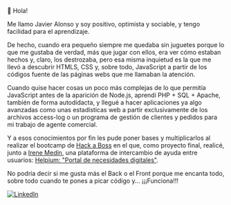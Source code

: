 👋 Hola!

Me llamo Javier Alonso y soy positivo, optimista y sociable, y tengo facilidad para el aprendizaje.

De hecho, cuando era pequeño siempre me quedaba sin juguetes porque lo que me gustaba de verdad, más que jugar con ellos,
era ver cómo estaban hechos y, claro, los destrozaba, pero esa misma inquietud es la que me llevó a descubrir HTMLS, CSS y,
sobre todo, JavaScript a partir de los códigos fuente de las páginas webs que me llamaban la atención.

Cuando quise hacer cosas un poco más complejas de lo que permitía JavaScript antes de la aparición de Node.js, aprendí PHP + SQL + Apache,
también de forma autodidacta, y llegué a hacer aplicaciones ya algo avanzadas como unas estadísticas web a partir exclusivamente de
los archivos access-log o un programa de gestión de clientes y pedidos para mi trabajo de agente comercial.

Y a esos conocimientos por fin les pude poner bases y multiplicarlos al realizar el bootcamp de [Hack a Boss](https://hackaboss.com/) en el que, como proyecto final,
realicé, junto a [Irene Medín](https://www.linkedin.com/in/irene-med%C3%ADn-blanco/), una plataforma de intercambio de ayuda entre usuarios: [Helpium: "Portal de necesidades digitales"](https://github.com/javieralonsol/HackABoss/tree/master/proyecto-portal-necesidades-digitales).

No podría decir si me gusta más el Back o el Front porque me encanta todo, sobre todo cuando te pones a picar código y... ¡¡¡Funciona!!! 

<a href="https://www.linkedin.com/in/javieralonsolopez/"><img alt="LinkedIn" src="https://img.shields.io/badge/linkedin%20-%230077B5.svg?&style=flat&logo=linkedin&logoColor=white" /></a>
